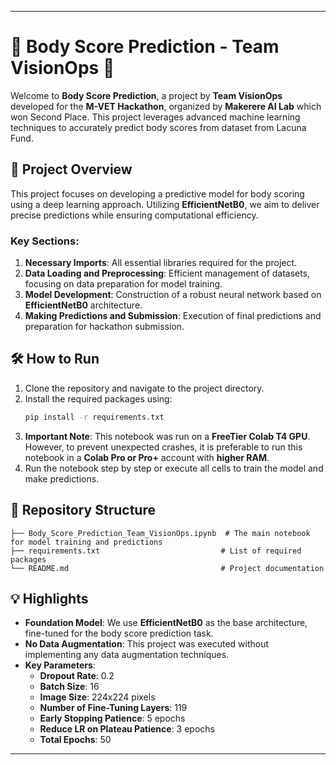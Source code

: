 

---

# 🌟 **Body Score Prediction - Team VisionOps** 🌟

Welcome to **Body Score Prediction**, a project by **Team VisionOps** developed for the **M-VET Hackathon**, organized by **Makerere AI Lab** which won Second Place. This project leverages advanced machine learning techniques to accurately predict body scores from dataset from Lacuna Fund.

## 🚀 **Project Overview**
This project focuses on developing a predictive model for body scoring using a deep learning approach. Utilizing **EfficientNetB0**, we aim to deliver precise predictions while ensuring computational efficiency.

### **Key Sections**:
1. **Necessary Imports**: All essential libraries required for the project.
2. **Data Loading and Preprocessing**: Efficient management of datasets, focusing on data preparation for model training.
3. **Model Development**: Construction of a robust neural network based on **EfficientNetB0** architecture.
4. **Making Predictions and Submission**: Execution of final predictions and preparation for hackathon submission.

## 🛠️ **How to Run**
1. Clone the repository and navigate to the project directory.
2. Install the required packages using:
    ```bash
    pip install -r requirements.txt
    ```
3. **Important Note**: This notebook was run on a **FreeTier Colab T4 GPU**. However, to prevent unexpected crashes, it is preferable to run this notebook in a **Colab Pro or Pro+** account with **higher RAM**.
4. Run the notebook step by step or execute all cells to train the model and make predictions.

## 📁 **Repository Structure**
```
├── Body_Score_Prediction_Team_VisionOps.ipynb  # The main notebook for model training and predictions
├── requirements.txt                           # List of required packages
└── README.md                                  # Project documentation
```

## 💡 **Highlights**
- **Foundation Model**: We use **EfficientNetB0** as the base architecture, fine-tuned for the body score prediction task.
- **No Data Augmentation**: This project was executed without implementing any data augmentation techniques.
- **Key Parameters**:
  - **Dropout Rate**: 0.2
  - **Batch Size**: 16
  - **Image Size**: 224x224 pixels
  - **Number of Fine-Tuning Layers**: 119
  - **Early Stopping Patience**: 5 epochs
  - **Reduce LR on Plateau Patience**: 3 epochs
  - **Total Epochs**: 50


---
